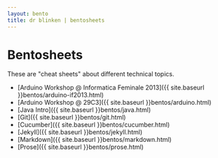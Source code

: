 ```yaml
---
layout: bento
title: dr blinken | bentosheets
---
```




Bentosheets
===========

These are "cheat sheets" about different technical topics.
* [Arduino Workshop @ Informatica Feminale 2013]({{ site.baseurl }}bentos/arduino-if2013.html)
* [Arduino Workshop @ 29C3]({{ site.baseurl }}bentos/arduino.html)
* [Java Intro]({{ site.baseurl }}bentos/java.html)
* [Git]({{ site.baseurl }}bentos/git.html)
* [Cucumber]({{ site.baseurl }}bentos/cucumber.html)
* [Jekyll]({{ site.baseurl }}bentos/jekyll.html)
* [Markdown]({{ site.baseurl }}bentos/markdown.html)
* [Prose]({{ site.baseurl }}bentos/prose.html)
